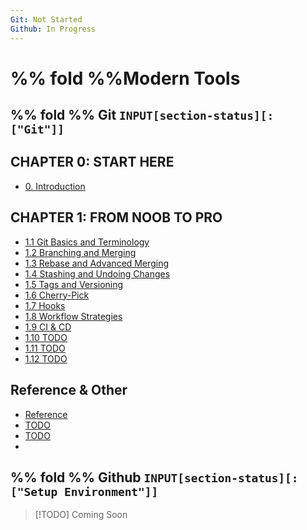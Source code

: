 ```yaml
---
Git: Not Started
Github: In Progress
---
```

# %% fold %%<span class="section-heading heading-collapse-indicator">Modern Tools</span>
## %% fold %% <span class="section-sub-heading heading-collapse-indicator">Git</span> `INPUT[section-status][:["Git"]]`

<div class="content-menu">
  <!-- CHAPTER 0 -->
  <h2>CHAPTER 0: START HERE</h2>
  <ul>
    <li>
      <a href="obsidian://open?vault=Codepedia&file=Git/0. Introduction">
        <span>0. Introduction</span>
      </a>
    </li>
  </ul>
  <!-- CHAPTER 1 -->
  <h2>CHAPTER 1: FROM NOOB TO PRO</h2>
  <ul>
    <li>
      <a href="obsidian://open?vault=Codepedia&file=Git/1.1 Git Basics and Terminology">
        <span>1.1 Git Basics and Terminology</span>
      </a>
    </li>
    <li>
      <a href="obsidian://open?vault=Codepedia&file=Git/1.2 Branching and Merging">
        <span>1.2 Branching and Merging</span>
      </a>
    </li>
    <li>
      <a href="obsidian://open?vault=Codepedia&file=Git/1.3 Rebase and Advanced Merging">
        <span>1.3 Rebase and Advanced Merging</span>
      </a>
    </li>
    <li>
      <a href="obsidian://open?vault=Codepedia&file=Git/1.4 Stashing and Undoing Changes">
        <span>1.4 Stashing and Undoing Changes</span>
      </a>
    </li>
    <li>
      <a href="obsidian://open?vault=Codepedia&file=Git/1.5 Tags and Versioning">
        <span>1.5 Tags and Versioning</span>
      </a>
    </li>
    <li>
      <a href="obsidian://open?vault=Codepedia&file=Git/1.6 Cherry-Pick">
        <span>1.6 Cherry-Pick</span>
      </a>
    </li>
    <li>
      <a href="obsidian://open?vault=Codepedia&file=Git/1.7 Hooks">
        <span>1.7 Hooks</span>
      </a>
    </li>
    <li>
      <a href="obsidian://open?vault=Codepedia&file=Git/1.8 Workflow Strategies">
        <span>1.8 Workflow Strategies</span>
      </a>
    </li>
    <li>
      <a href="obsidian://open?vault=Codepedia&file=Git/1.9 CI %26 CD">
        <span>1.9 CI & CD</span>
      </a>
    </li>
    <li>
      <a href="obsidian://open?vault=Codepedia&file=Git/1.10 Scope; External Variables">
        <span>1.10 TODO</span>
      </a>
    </li>
    <li>
      <a href="obsidian://open?vault=Codepedia&file=Git/1.11 Summary">
        <span>1.11 TODO</span>
      </a>
    </li>
    <li>
      <a href="obsidian://open?vault=Codepedia&file=Git/1.11 Summary">
        <span>1.12 TODO</span>
      </a>
    </li>
  </ul>
  <!-- CHAPTER 2 -->
  <h2>Reference & Other</h2>
  <ul>
    <li>
      <a href="obsidian://open?vault=Codepedia&file=Git/2.1 Variable Names">
        <span>Reference</span>
      </a>
    </li>
    <li>
      <a href="obsidian://open?vault=Codepedia&file=Git/2.2 Data Types and Sizes">
        <span>TODO</span>
      </a>
    </li>
    <li>
      <a href="obsidian://open?vault=Codepedia&file=Git/2.3 Constants">
        <span>TODO</span>
      </a>
    </li>
    <li>
  </ul>
</div>

## %% fold %% <span class="section-sub-heading heading-collapse-indicator">Github</span> `INPUT[section-status][:["Setup Environment"]]`
> [!TODO] Coming Soon


